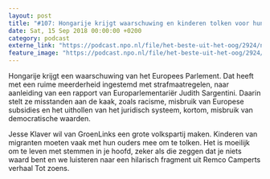 ```yaml
---
layout: post
title: "#107: Hongarije krijgt waarschuwing en kinderen tolken voor hun ouders"
date: Sat, 15 Sep 2018 00:00:00 +0200
category: podcast
externe_link: "https://podcast.npo.nl/file/het-beste-uit-het-oog/2924/nporadio1_het-beste-uit-het-oog_20180915_107-hongarije-krijgt-waarschuwing-en-kinderen-tolken-voor-hun-ouders.mp3"
feature_image: "https://podcast.npo.nl/file/het-beste-uit-het-oog/2924/nporadio1_het-beste-uit-het-oog_20180915_107-hongarije-krijgt-waarschuwing-en-kinderen-tolken-voor-hun-ouders.mp3"
---
```


Hongarije krijgt een waarschuwing van het Europees Parlement. Dat heeft met een ruime meerderheid ingestemd met strafmaatregelen, naar aanleiding van een rapport van Europarlementariër Judith Sargentini. Daarin stelt ze misstanden aan de kaak, zoals racisme, misbruik van Europese subsidies en het uithollen van het juridisch systeem, kortom, misbruik van democratische waarden. 

Jesse Klaver wil van GroenLinks een grote volkspartij maken. Kinderen van migranten moeten vaak met hun ouders mee om te tolken. Het is moeilijk om te leven met stemmen in je hoofd, zeker als die zeggen dat je niets waard bent en we luisteren naar een hilarisch fragment uit Remco Camperts verhaal Tot zoens.
